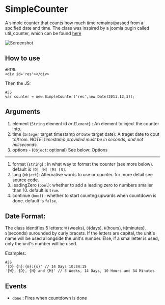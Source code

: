 SimpleCounter
========
A simple counter that counts how much time remains/passed from a spcified date and time.
The class was inspired by a joomla pugin called util_counter, which can be found [here](http://www.ultijoomla.com/downloads?func=fileinfo&id=2)


![Screenshot](http://github.com/arieh/SimpleCounter/raw/master/screenshot.png)


How to use
----------
	
	#HTML
	<div id='res'></div>

Then the JS:
	
	#JS
	var counter = new SimpleCounter('res',new Date(2011,12,1));

Arguments
----------
	
1. element (`String` element id _or_ `Element`) : An element to inject the counter into.
2. time (`Integer` target timestamp _or_ `Date` target date): A traget date to cout to/from. *NOTE: timestamp provided must be in seconds, and not miliseconds*.
3. options - (`Object`: optional) See below:
Options
---------

1. format (`string`) : In what way to format the counter (see more below). default is `[D] [H] [M] [S]`.
2. lang (`object`): Alternative words to use or counter. for more detail see source code.
3. leadingZero (`bool`): whether to add a leading zero to numbers smaller than 10. default is `true`.
4. continue (`bool`) : whether to start countng upwards when countdown is done. default is `false`.

Date Format:
-------------

The class identifies 5 letters: `W` (weeks), `D`(days), `H`(hours), `M`(minutes), `S`(seconds) surounded by curly bracets. If the letters are capital, the unit's name will be used allongside the unit's number.
Else, if a smal letter is used, only the unit's number will be used.

Examples:

	#JS
	'{D} {h}:{m}:{s}' // 14 Days 10:34:15
	'{W}, {D}, {H} and {M}' // 5 Weeks, 14 Days, 10 Hours and 34 Minutes

Events
------

 * `done` : Fires when countdown is done